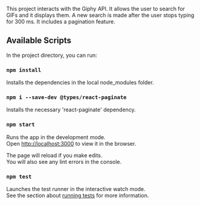 This project interacts with the Giphy API. It allows the user to search for GIFs and it displays them. A new search is made after the user stops typing for 300 ms. It includes a pagination feature. 

## Available Scripts

In the project directory, you can run:

### `npm install`

Installs the dependencies in the local node_modules folder.

### `npm i --save-dev @types/react-paginate`

Installs the necessary 'react-paginate' dependency. 

### `npm start`

Runs the app in the development mode.\
Open [http://localhost:3000](http://localhost:3000) to view it in the browser.

The page will reload if you make edits.\
You will also see any lint errors in the console.

### `npm test`

Launches the test runner in the interactive watch mode.\
See the section about [running tests](https://facebook.github.io/create-react-app/docs/running-tests) for more information.
